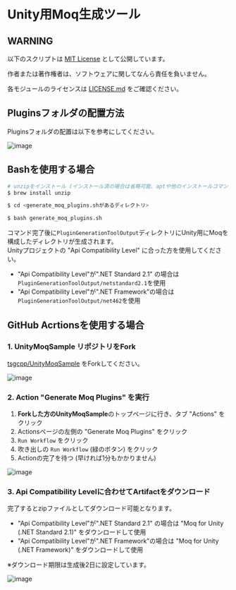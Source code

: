# Unity用Moq生成ツール

## WARNING
以下のスクリプトは [MIT License](../LICENSE.md) として公開しています。

作者または著作権者は、ソフトウェアに関してなんら責任を負いません。

各モジュールのライセンスは [LICENSE.md](./LICENSE.md) をご確認ください。

## Pluginsフォルダの配置方法
Pluginsフォルダの配置は以下を参考にしてください。

![image](https://user-images.githubusercontent.com/19503967/208157980-9371e01a-8ca5-41df-ba6e-df9ff80f5a91.png)


## Bashを使用する場合
```bash
# unzipをインストール (インストール済の場合は省略可能、aptや他のインストールコマンドでも化)
$ brew install unzip

$ cd <generate_moq_plugins.shがあるディレクトリ>

$ bash generate_moq_plugins.sh
```

コマンド完了後に`PluginGenerationToolOutput`ディレクトリにUnity用にMoqを構成したディレクトリが生成されます。  
Unityプロジェクトの "Api Compatibility Level" に合った方を使用してください。

- "Api Compatibility Level"が".NET Standard 2.1" の場合は`PluginGenerationToolOutput/netstandard2.1`を使用
- "Api Compatibility Level"が".NET Framework"の場合は`PluginGenerationToolOutput/net462`を使用

## GitHub Acrtionsを使用する場合
### 1. UnityMoqSample リポジトリをFork
[tsgcpp/UnityMoqSample](https://github.com/tsgcpp/UnityMoqSample) をForkしてください。

![image](https://user-images.githubusercontent.com/19503967/208222990-f9e0969c-b6d8-48ae-87e5-f2f606d3609f.png)

### 2. Action "Generate Moq Plugins" を実行
1. **Forkした方のUnityMoqSample**のトップページに行き、タブ "Actions" をクリック
2. Actionsページの左側の "Generate Moq Plugins" をクリック
3. `Run Workflow` をクリック
4. 吹き出しの `Run Workflow` (緑のボタン) をクリック
5. Actionの完了を待つ (早ければ1分もかかりません)

![image](https://user-images.githubusercontent.com/19503967/208223302-5eab2d58-67a4-4135-be0b-060ee5cc6de7.png)

### 3. Api Compatibility Levelに合わせてArtifactをダウンロード
完了するとzipファイルとしてダウンロード可能となります。

- "Api Compatibility Level"が".NET Standard 2.1" の場合は "Moq for Unity (.NET Standard 2.1)" をダウンロードして使用
- "Api Compatibility Level"が".NET Framework"の場合は "Moq for Unity (.NET Framework)" をダウンロードして使用

※ダウンロード期限は生成後2日に設定しています。

![image](https://user-images.githubusercontent.com/19503967/208224240-1a5fda0d-eec3-4649-bb07-e0cd6565baa1.png)
